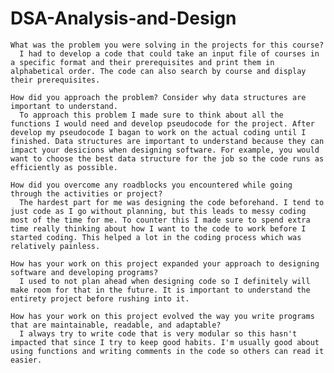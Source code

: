 # DSA-Analysis-and-Design

    What was the problem you were solving in the projects for this course?
      I had to develop a code that could take an input file of courses in a specific format and their prerequisites and print them in alphabetical order. The code can also search by course and display their prerequisites. 
      
    How did you approach the problem? Consider why data structures are important to understand.
      To approach this problem I made sure to think about all the functions I would need and develop pseudocode for the project. After develop my pseudocode I bagan to work on the actual coding until I finished. Data structures are important to understand because they can impact your desicions when designing software. For example, you would want to choose the best data structure for the job so the code runs as efficiently as possible.
      
    How did you overcome any roadblocks you encountered while going through the activities or project?
      The hardest part for me was designing the code beforehand. I tend to just code as I go without planning, but this leads to messy coding most of the time for me. To counter this I made sure to spend extra time really thinking about how I want to the code to work before I started coding. This helped a lot in the coding process which was relatively painless.
      
    How has your work on this project expanded your approach to designing software and developing programs?
      I used to not plan ahead when designing code so I definitely will make room for that in the future. It is important to understand the entirety project before rushing into it.
      
    How has your work on this project evolved the way you write programs that are maintainable, readable, and adaptable?
      I always try to write code that is very modular so this hasn't impacted that since I try to keep good habits. I'm usually good about using functions and writing comments in the code so others can read it easier.

